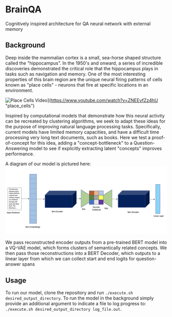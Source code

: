 # BrainQA
Cognitively inspired architecture for QA neural network with external memory

## Background 
Deep inside the mammalian cortex is a small, sea-horse shaped structure called the "hippocampus". In the 1950's and onward,
a series of incredible discoveries demonstrated the critical role that the hippocampus plays in tasks such as navigation 
and memory. One of the most interesting properties of this brain region are the unique neural firing patterns of cells 
known as "place cells" - neurons that fire at specific locations in an environment. 

![Place Cells Video](https://res.cloudinary.com/marcomontalbano/image/upload/v1588639592/video_to_markdown/images/youtube--ZNEEvfZz4hU-c05b58ac6eb4c4700831b2b3070cd403.jpg)](https://www.youtube.com/watch?v=ZNEEvfZz4hU "place_cells")

Inspired by computational models that demonstrate how this neural activity can be recreated by clustering algorithms,
we seek to adapt these ideas for the purpose of improving natural language processing tasks. Specifically, current models
have limited memory capacities, and have a difficult time processing very long text documents, such as books. 
Here we test a proof-of-concept for this idea, adding a "concept-bottleneck" to a Question-Answering model to see if 
explicitly extracting latent "concepts" improves performance. 

A diagram of our model is pictured here:
![BrainQA Architecture](media/BrainQ-Arch.png)

We pass reconstructed encoder outputs from a pre-trained BERT model into a VQ-VAE model, which forms clusters of 
semantically related concepts. We then pass those reconstructions into a BERT Decoder, which outputs to a linear layer
from which we can collect start and end logits for question-answer spans

## Usage
To run our model, clone the repository and run `./execute.sh desired_output_directory`. To run the model in the background 
simply provide an additional argument to indicate a file to log progress to: 
`./execute.sh desired_output_directory log_file.out`. 
